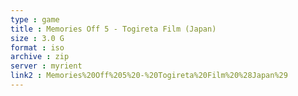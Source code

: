 ```yaml
---
type : game
title : Memories Off 5 - Togireta Film (Japan)
size : 3.0 G
format : iso
archive : zip
server : myrient
link2 : Memories%20Off%205%20-%20Togireta%20Film%20%28Japan%29
---
```


